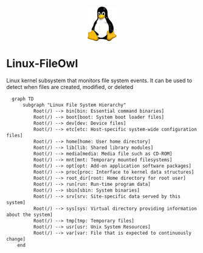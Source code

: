 <p align="center">
    <a href="https://en.wikibooks.org/wiki/The_Linux_Kernel/Syscalls">
      <img width="15%" src="https://github.com/cybersecurity-dev/cybersecurity-dev/blob/main/assets/Tux.svg" />
    </a>
</p>

# Linux-FileOwl
Linux kernel subsystem that monitors file system events. It can be used to detect when files are created, modified, or deleted

```mermaid
  graph TD
      subgraph "Linux File System Hierarchy"
          Root(/) --> bin[bin: Essential command binaries]
          Root(/) --> boot[boot: System boot loader files]
          Root(/) --> dev[dev: Device files]
          Root(/) --> etc[etc: Host-specific system-wide configuration files]
          Root(/) --> home[home: User home directory]
          Root(/) --> lib[lib: Shared library modules]
          Root(/) --> media[media: Media file such as CD-ROM]
          Root(/) --> mnt[mnt: Temporary mounted filesystems]
          Root(/) --> opt[opt: Add-on application software packages]
          Root(/) --> proc[proc: Interface to kernel data structures]
          Root(/) --> root_dir[root: Home directory for root user]
          Root(/) --> run[run: Run-time program data]
          Root(/) --> sbin[sbin: System binaries]
          Root(/) --> srv[srv: Site-specific data served by this system]
          Root(/) --> sys[sys: Virtual directory providing information about the system]
          Root(/) --> tmp[tmp: Temporary files]
          Root(/) --> usr[usr: Unix System Resources]
          Root(/) --> var[var: File that is expected to continuously change]
    end
```
